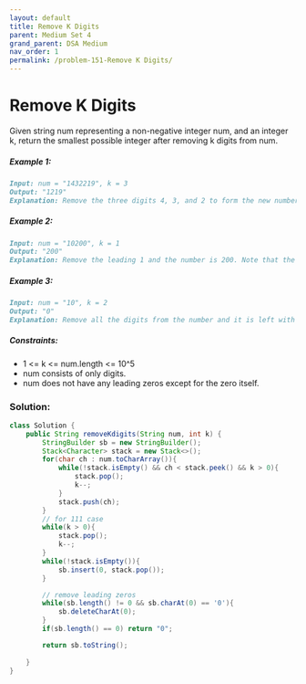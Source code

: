 ```yaml
---
layout: default
title: Remove K Digits
parent: Medium Set 4
grand_parent: DSA Medium
nav_order: 1
permalink: /problem-151-Remove K Digits/
---
```

# Remove K Digits
Given string num representing a non-negative integer num, and an integer k, return the smallest possible integer after removing k digits from num.

##### Example 1:
```markdown
Input: num = "1432219", k = 3
Output: "1219"
Explanation: Remove the three digits 4, 3, and 2 to form the new number 1219 which is the smallest.
```
##### Example 2:
```markdown
Input: num = "10200", k = 1
Output: "200"
Explanation: Remove the leading 1 and the number is 200. Note that the output must not contain leading zeroes.
```
##### Example 3:
```markdown
Input: num = "10", k = 2
Output: "0"
Explanation: Remove all the digits from the number and it is left with nothing which is 0.
```
##### Constraints:
* 1 <= k <= num.length <= 10^5
* num consists of only digits.
* num does not have any leading zeros except for the zero itself.

### Solution:
```java
class Solution {
    public String removeKdigits(String num, int k) {
        StringBuilder sb = new StringBuilder();
        Stack<Character> stack = new Stack<>();
        for(char ch : num.toCharArray()){
            while(!stack.isEmpty() && ch < stack.peek() && k > 0){
                stack.pop();
                k--;
            }
            stack.push(ch);
        }
        // for 111 case
        while(k > 0){
            stack.pop();
            k--;
        }
        while(!stack.isEmpty()){
            sb.insert(0, stack.pop());
        }

        // remove leading zeros
        while(sb.length() != 0 && sb.charAt(0) == '0'){
            sb.deleteCharAt(0);
        }
        if(sb.length() == 0) return "0";

        return sb.toString();
        
    }
}
```